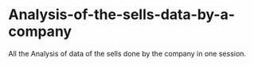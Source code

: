 # Analysis-of-the-sells-data-by-a-company
All the Analysis of data of the sells done by the company in one session.
